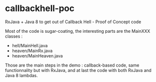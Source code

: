 callbackhell-poc
================

RxJava + Java 8 to get out of Callback Hell - Proof of Concept code

Most of the code is sugar-coating, the interesting parts are the MainXXX classes :
 - hell/MainHell.java
 - heaven/MainRx.java
 - heaven/MainHeaven.java

 Those are the main steps in the demo : callback-based code, same functionnality but with RxJava, and at last the code with both RxJava and Java 8 lambdas.
